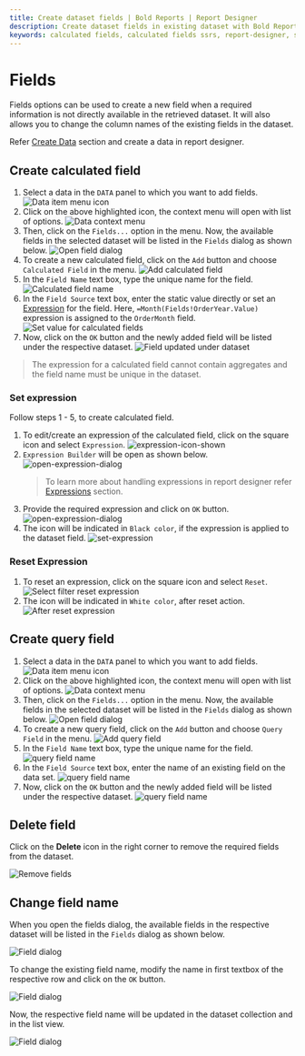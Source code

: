 ```yaml
---
title: Create dataset fields | Bold Reports | Report Designer
description: Create dataset fields in existing dataset with Bold Report Designer to create new values that do not exist in the data source.
keywords: calculated fields, calculated fields ssrs, report-designer, ssrs calculated fields, ssrs, reporting
---
```


# Fields

Fields options can be used to create a new field when a required information is not directly available in the retrieved dataset. It will also allows you to change the column names of the existing fields in the dataset.

Refer [Create Data](./../../../manage-data/dataset/create-an-embedded-dataset/#create-an-embedded-dataset) section and create a data in report designer.

## Create calculated field

1. Select a data in the `DATA` panel to which you want to add fields.
   ![Data item menu icon](/static/assets/on-premise/images/report-designer/manage-data/add-dataset-field/data-item-menu-icon.png '#width=385px')
2. Click on the above highlighted icon, the context menu will open with list of options.
   ![Data context menu](/static/assets/on-premise/images/report-designer/manage-data/add-dataset-field/context-menu.png '#width=385px')
3. Then, click on the `Fields...` option in the menu. Now, the available fields in the selected dataset will be listed in the `Fields` dialog as shown below.
   ![Open field dialog](/static/assets/on-premise/images/report-designer/manage-data/add-dataset-field/fields-dialog.png '#width=385px')
4. To create a new calculated field, click on the `Add` button and choose `Calculated Field` in the menu.
   ![Add calculated field](/static/assets/on-premise/images/report-designer/manage-data/add-dataset-field/type-of-fields-in-menu.png '#width=385px')
5. In the `Field Name` text box, type the unique name for the field.
   ![Calculated field name](/static/assets/on-premise/images/report-designer/manage-data/add-dataset-field/calculated-field-name.png '#width=385px')
6. In the `Field Source` text box, enter the static value directly or set an [Expression](./../../../compose-report/filter-data/#set-expression) for the field. Here, `=Month(Fields!OrderYear.Value)` expression is assigned to the `OrderMonth` field.
   ![Set value for calculated fields](/static/assets/on-premise/images/report-designer/manage-data/add-dataset-field/set-value-for-calculated-field.png '#width=385px')
7. Now, click on the `OK` button and the newly added field will be listed under the respective dataset.
   ![Field updated under dataset](/static/assets/on-premise/images/report-designer/manage-data/add-dataset-field/add-field-list-view.png '#width=385px')

> The expression for a calculated field cannot contain aggregates and the field name must be unique in the dataset.

### Set expression

Follow steps 1 - 5, to create calculated field.

1. To edit/create an expression of the calculated field, click on the square icon and select `Expression`.
   ![expression-icon-shown](/static/assets/on-premise/images/report-designer/manage-data/add-dataset-field/expression-menu.png '#width=385px')
2. `Expression Builder` will be open as shown below.
   ![open-expression-dialog](/static/assets/on-premise/images/report-designer/manage-data/add-dataset-field/expression-builder.png '#width=385px')
   > To learn more about handling expressions in report designer refer [Expressions](./../../../compose-report/expressions/) section.
3. Provide the required expression and click on `OK` button.
   ![open-expression-dialog](/static/assets/on-premise/images/report-designer/manage-data/add-dataset-field/set-expression.png '#width=385px')
4. The icon will be indicated in `Black color`, if the expression is applied to the dataset field.
   ![set-expression](/static/assets/on-premise/images/report-designer/manage-data/add-dataset-field/set-expression-indication.png '#width=385px')

### Reset Expression

1. To reset an expression, click on the square icon and select `Reset`.
   ![Select filter reset expression](/static/assets/on-premise/images/report-designer/manage-data/add-dataset-field/reset-expression.png '#width=385px')
2. The icon will be indicated in `White color`, after reset action.
   ![After reset expression](/static/assets/on-premise/images/report-designer/manage-data/add-dataset-field/reset-expression-indication.png '#width=385px')

## Create query field

1. Select a data in the `DATA` panel to which you want to add fields.
   ![Data item menu icon](/static/assets/on-premise/images/report-designer/manage-data/add-dataset-field/data-item-menu-icon.png '#width=385px')
2. Click on the above highlighted icon, the context menu will open with list of options.
   ![Data context menu](/static/assets/on-premise/images/report-designer/manage-data/add-dataset-field/context-menu.png '#width=385px')
3. Then, click on the `Fields...` option in the menu. Now, the available fields in the selected dataset will be listed in the `Fields` dialog as shown below.
   ![Open field dialog](/static/assets/on-premise/images/report-designer/manage-data/add-dataset-field/fields-dialog.png '#width=385px')
4. To create a new query field, click on the `Add` button and choose `Query Field` in the menu.
   ![Add query field](/static/assets/on-premise/images/report-designer/manage-data/add-dataset-field/add-query-field.png '#width=385px')
5. In the `Field Name` text box, type the unique name for the field.
   ![query field name](/static/assets/on-premise/images/report-designer/manage-data/add-dataset-field/query-field-name.png '#width=385px')
6. In the `Field Source` text box, enter the name of an existing field on the data set.
   ![query field name](/static/assets/on-premise/images/report-designer/manage-data/add-dataset-field/query-field-source.png '#width=385px')
7. Now, click on the `OK` button and the newly added field will be listed under the respective dataset.
   ![query field name](/static/assets/on-premise/images/report-designer/manage-data/add-dataset-field/add-query-field-list-view.png '#width=385px')

## Delete field

Click on the **Delete** icon in the right corner to remove the required fields from the dataset.

![Remove fields](/static/assets/on-premise/images/report-designer/manage-data/add-dataset-field/delete-a-field.png '#width=385px')

## Change field name

When you open the fields dialog, the available fields in the respective dataset will be listed in the `Fields` dialog as shown below.

![Field dialog](/static/assets/on-premise/images/report-designer/manage-data/add-dataset-field/fields-dialog.png '#width=385px')

To change the existing field name, modify the name in first textbox of the respective row and click on the `OK` button.

![Field dialog](/static/assets/on-premise/images/report-designer/manage-data/add-dataset-field/change-column-name.png '#width=385px')

Now, the respective field name will be updated in the dataset collection and in the list view.

![Field dialog](/static/assets/on-premise/images/report-designer/manage-data/add-dataset-field/change-column-name-list-view.png '#width=385px')
